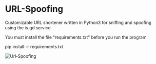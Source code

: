 # URL-Spoofing
Customizable URL shortener written in Python3 for sniffing and spoofing using the is.gd service

You must install the file "requirements.txt" before you run the program 

pip install -r requirements.txt

![Url-Spoofing](https://user-images.githubusercontent.com/94006629/154862336-cf62cb9c-d985-4aac-8cdb-e5c8c9dbfc67.jpg)
